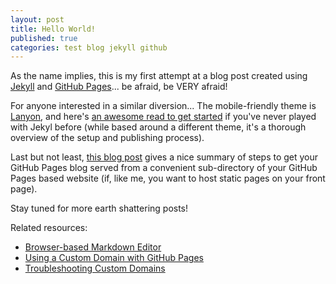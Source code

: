 ```yaml
---
layout: post
title: Hello World!
published: true
categories: test blog jekyll github
---
```



As the name implies, this is my first attempt at a blog post created using [Jekyll](https://jekyllrb.com) and [GitHub Pages](https://pages.github.com)...  be afraid, be VERY afraid!

For anyone interested in a similar diversion...  The mobile-friendly theme is [Lanyon](https://github.com/poole/lanyon), and here's [an awesome read to get started](https://www.smashingmagazine.com/2014/08/build-blog-jekyll-github-pages) if you've never played with Jekyl before (while based around a different theme, it's a thorough overview of the setup and publishing process).

Last but not least, [this blog post](http://shahrajat.com/2016-06-22-install-jekyll-subdirectory-blog-github-pages) gives a nice summary of steps to get your GitHub Pages blog served from a convenient sub-directory of your GitHub Pages based website (if, like me, you want to host static pages on your front page).

Stay tuned for more earth shattering posts!

Related resources:

- [Browser-based Markdown Editor](http://prose.io)
- [Using a Custom Domain with GitHub Pages](https://help.github.com/articles/using-a-custom-domain-with-github-pages)
- [Troubleshooting Custom Domains](https://help.github.com/articles/troubleshooting-custom-domains)
